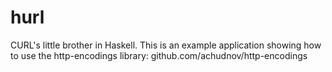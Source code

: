 # hurl
CURL's little brother in Haskell. This is an example application showing how to use the http-encodings library: github.com/achudnov/http-encodings
